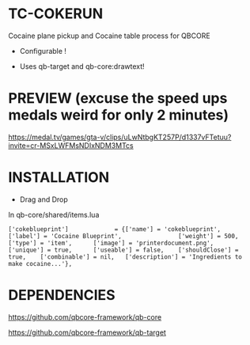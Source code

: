 # TC-COKERUN
Cocaine plane pickup and Cocaine table process for QBCORE

- Configurable !

- Uses qb-target and qb-core:drawtext!

# PREVIEW (excuse the speed ups medals weird for only 2 minutes)

https://medal.tv/games/gta-v/clips/uLwNtbgKT257P/d1337vFTetuu?invite=cr-MSxLWFMsNDIxNDM3MTcs


# INSTALLATION
- Drag and Drop

In qb-core/shared/items.lua

```['cokeblueprint'] 			 = {['name'] = 'cokeblueprint', 				['label'] = 'Cocaine Blueprint', 				['weight'] = 500, 		['type'] = 'item', 		['image'] = 'printerdocument.png', 		['unique'] = true, 		['useable'] = false, 	['shouldClose'] = true,	   ['combinable'] = nil,   ['description'] = 'Ingredients to make cocaine...'},```

# DEPENDENCIES

https://github.com/qbcore-framework/qb-core

https://github.com/qbcore-framework/qb-target
